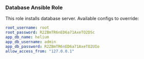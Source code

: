 ### Database Ansible Role

This role installs database server. Available configs to override:

```yaml
root_username: root
root_password: R2ZBmTR6nED6a71AxeTO2DSc
app_db_name: helium
app_db_username: admin
app_db_password: R2ZBmTR6nED6a71AxeTO2UIo
allow_access_from: "127.0.0.1"
```
